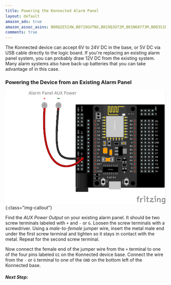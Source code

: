 ```yaml
---
title: Powering the Konnected Alarm Panel
layout: default
amazon_ads: true
amazon_assoc_asins: B00Q2E5IXW,B0719GVTNX,B019Q3U72M,B01N68Y73M,B003S1RQ2S
comments: true
---
```


The Konnected device can accept 6V to 24V DC in the base, or 5V DC via USB cable directly to the logic board. If you're
 replacing an existing alarm panel system, you can probably draw 12V DC from the existing system. Many alarm systems also
 have back-up batteries that you can take advantage of in this case.
 
### Powering the Device from an Existing Alarm Panel
 
![](/assets/images/power-from-alarm-panel_bb.png){:class="img-callout"}

Find the _AUX Power Output_ on your existing alarm panel. It should be two screw terminals labeled with `+` and `-` or `G`. 
Loosen the screw terminals with a screwdriver. Using a _male-to-female_ jumper wire, insert the metal male end under the first screw 
terminal and tighten so it stays in contact with the metal. Repeat for the second screw terminal.

Now connect the female end of the jumper wire from the `+` terminal to one of the four pins labeled `U1` on the Konnected device base.
Connect the wire from the `-` or `G` terminal to one of the `GND` on the bottom left of the Konnected base.
  
##### **Next Step:** 